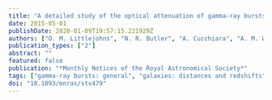 ```yaml
---
title: "A detailed study of the optical attenuation of gamma-ray bursts in the Swift era"
date: 2015-05-01
publishDate: 2020-01-09T19:57:15.221929Z
authors: ["O. M. Littlejohns", "N. R. Butler", "A. Cucchiara", "A. M. Watson", "O. D. Fox", "W. H. Lee", "A. S. Kutyrev", "M. G. Richer", "C. R. Klein", "J. X. Prochaska", "J. S. Bloom", "E. Troja", "E. Ramirez-Ruiz", "J. A. de Diego", "L. Georgiev", "J. González", "C. G. Román-Zúñiga", "N. Gehrels", "H. Moseley"]
publication_types: ["2"]
abstract: ""
featured: false
publication: "*Monthly Notices of the Royal Astronomical Society*"
tags: ["gamma-ray bursts: general", "galaxies: distances and redshifts", "galaxies: ISM", "Astrophysics - High Energy Astrophysical Phenomena"]
doi: "10.1093/mnras/stv479"
---
```


